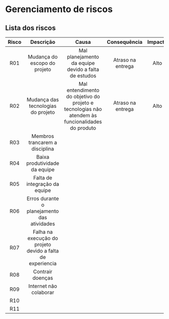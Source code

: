 # Gerenciamento de riscos

## Lista dos riscos

Risco|Descrição|Causa|Consequência|Impacto|Probabilidade
:---:|:---:|:---:|:---:|:---:|:---:|
R01|Mudança do escopo do projeto|Mal planejamento da equipe devido a falta de estudos|Atraso na entrega|Alto|Baixa
R02|Mudança das tecnologias do projeto|Mal entendimento do objetivo do projeto e tecnologias não atendem às funcionalidades do produto|Atraso na entrega|Alto|Baixa
R03|Membros trancarem a disciplina|||||
R04|Baixa produtividade da equipe|||||
R05|Falta de integração da equipe|||||
R06|Erros durante o planejamento das atividades|||||
R07|Falha na execução do projeto devido a falta de experiencia|||||
R08|Contrair doenças|||||
R09|Internet não colaborar|||||
R10||||||
R11||||||
